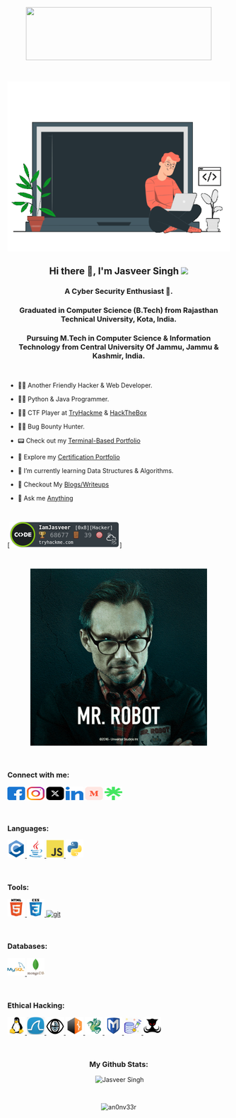 <p align="center"> <img src="https://raw.githubusercontent.com/an0nv33r/an0nv33r/main/veer/welcome.gif" width="420" height="120"/> </p>

<br>

<p align="center"> <img alt="GIF" width="512" height="384" src="https://raw.githubusercontent.com/an0nv33r/an0nv33r/main/veer/portfolio.gif"/> </p>

<h2 align="center"> Hi there 👋, I'm Jasveer Singh <img src="https://media.giphy.com/media/mGcNjsfWAjY5AEZNw6/giphy.gif" width="50"></h2>

<h3 align="center">A Cyber Security Enthusiast 🤖.</h3>
<h3 align="center">Graduated in Computer Science (B.Tech) from Rajasthan Technical University, Kota, India.</h3>
<h3 align="center">Pursuing M.Tech in Computer Science & Information Technology from Central University Of Jammu, Jammu & Kashmir, India.</h3>
<br>

- 👨‍💻 Another Friendly Hacker & Web Developer.

- 👨‍💻 Python & Java Programmer.

- 👨‍💻 CTF Player at [TryHackme](https://tryhackme.com/p/IamJasveer) & [HackTheBox](https://app.hackthebox.com/profile/651015)

- 🐱‍💻 Bug Bounty Hunter.

- 📟 Check out my [Terminal-Based Portfolio](https://an0nv33r.github.io/root/)

- 📜 Explore my [Certification Portfolio](https://github.com/an0nv33r/Certificates)

- 🌱 I’m currently learning Data Structures & Algorithms.

- 📝 Checkout My [Blogs/Writeups](https://oyeecoder.blogspot.com/)

- 💬 Ask me [Anything](https://oyeecoder.blogspot.com/p/get-in-touch.html)

<br>

[<img src="https://raw.githubusercontent.com/an0nv33r/an0nv33r/main/veer/tools/thm.png" alt="TryHackMe" style="max-width: 100%;">]

<br>

<p align="center"> <img src="https://raw.githubusercontent.com/an0nv33r/an0nv33r/main/veer/veer.gif" width="400"> </p>

<br>

<h3 align="left">Connect with me:</h3>
<p align="left">
<a href="https://facebook.com/iamjasveer.me" target="_blank"><img align="center" src="https://raw.githubusercontent.com/an0nv33r/an0nv33r/main/veer/facebook.svg" alt="an0nv33r" height="30" width="40" /></a>
<a href="https://instagram.com/iamjasveer.me" target="_blank"><img align="center" src="https://raw.githubusercontent.com/an0nv33r/an0nv33r/main/veer/instagram.svg" alt="iamveer.me" height="30" width="40" /></a>
<a href="https://x.com/an0nv33r" target="_blank"><img align="center" src="https://raw.githubusercontent.com/an0nv33r/an0nv33r/main/veer/x.svg" alt="an0nv33r" height="30" width="40" /></a>
<a href="https://linkedin.com/in/an0nv33r" target="_blank"><img align="center" src="https://raw.githubusercontent.com/an0nv33r/an0nv33r/main/veer/linked-in.svg" alt="an0nv33r" height="30" width="40" /></a>
<a href="https://medium.com/@iamjasveer" target="_blank"><img align="center" src="https://raw.githubusercontent.com/an0nv33r/an0nv33r/main/veer/medium.svg" alt="@iamjasveer" height="30" width="40" /></a>
<a href="https://linktr.ee/oyeecoder" target="_blank"><img align="center" src="https://raw.githubusercontent.com/an0nv33r/an0nv33r/main/veer/linktree.svg" alt="@iamjasveer" height="30" width="40" /></a>
</p>

<br>

<h3 align="left">Languages:</h3>
<p> <a href="https://www.cprogramming.com/" target="_blank"> <img src="https://raw.githubusercontent.com/devicons/devicon/master/icons/c/c-original.svg" alt="c" width="40" height="40"/> </a> 
<a href="https://www.java.com" target="_blank"> <img src="https://raw.githubusercontent.com/devicons/devicon/master/icons/java/java-original.svg" alt="java" width="40" height="40"/> </a>
<a href="https://developer.mozilla.org/en-US/docs/Web/JavaScript" target="_blank"> <img src="https://raw.githubusercontent.com/devicons/devicon/master/icons/javascript/javascript-original.svg" alt="javascript" width="40" height="40"/> </a> 
<a href="https://www.python.org" target="_blank"> <img src="https://raw.githubusercontent.com/devicons/devicon/master/icons/python/python-original.svg" alt="python" width="40" height="40"/> </a> </p>

<br>

<h3 align="left">Tools:</h3>
<p> <a href="https://www.w3.org/html/" target="_blank"> <img src="https://raw.githubusercontent.com/devicons/devicon/master/icons/html5/html5-original-wordmark.svg" alt="html5" width="40" height="40"/> </a> 
<a href="https://www.w3schools.com/css/" target="_blank"> <img src="https://raw.githubusercontent.com/devicons/devicon/master/icons/css3/css3-original-wordmark.svg" alt="css3" width="40" height="40"/> </a>
<a href="https://git-scm.com/" target="_blank"> <img src="https://www.vectorlogo.zone/logos/git-scm/git-scm-icon.svg" alt="git" width="40" height="40"/> </a> </p>
 
 <!-- #Learning These soon will be updated.

<a href="https://reactjs.org/" target="_blank"> <img src="https://raw.githubusercontent.com/devicons/devicon/master/icons/react/react-original-wordmark.svg" alt="react" width="40" height="40"/> </a>
<a href="https://nodejs.org" target="_blank"> <img src="https://raw.githubusercontent.com/devicons/devicon/master/icons/nodejs/nodejs-original-wordmark.svg" alt="nodejs" width="40" height="40"/> </a>

-->

<br>

<h3 align="left">Databases:</h3>
<p> <a href="https://www.mysql.com/" target="_blank"> <img src="https://raw.githubusercontent.com/devicons/devicon/master/icons/mysql/mysql-original-wordmark.svg" alt="mysql" width="40" height="40"/> </a>
<a href="https://www.mongodb.com/" target="_blank"> <img src="https://raw.githubusercontent.com/devicons/devicon/master/icons/mongodb/mongodb-original-wordmark.svg" alt="mongodb" width="40" height="40"/> </a> </p>

<br>

<h3 align="left">Ethical Hacking:</h3>
<p> <a href="#" target="_blank"> <img src="https://raw.githubusercontent.com/devicons/devicon/master/icons/linux/linux-original.svg" alt="linux" width="40" height="40"/> </a> 
<a href="https://www.wireshark.org/"> <img src="https://raw.githubusercontent.com/an0nv33r/an0nv33r/main/veer/tools/wireshark.png" alt="wireshark" width="40" height="40"/> </a> 
<a href="https://nmap.org/"> <img src="https://raw.githubusercontent.com/an0nv33r/an0nv33r/main/veer/tools/nmap.jpg" alt="nmap" width="40" height="40"/> </a> 
<a href="https://portswigger.net/"> <img src="https://raw.githubusercontent.com/an0nv33r/an0nv33r/main/veer/tools/burp-suite.png" alt="burp-suite" width="40" height="40"/> </a> 
<a href="https://www.kali.org/tools/hydra/"> <img src="https://raw.githubusercontent.com/an0nv33r/an0nv33r/main/veer/tools/hydra.svg" alt="hydra" width="40" height="40"/> </a> 
<a href="https://www.metasploit.com/"> <img src="https://raw.githubusercontent.com/an0nv33r/an0nv33r/main/veer/tools/metasploit.svg" alt="metasploit" width="40" height="40"/> </a> 
<a href="https://sqlmap.org/"> <img src="https://raw.githubusercontent.com/an0nv33r/an0nv33r/main/veer/tools/sql.png" alt="sql-injection" width="40" height="40"/> </a> 
<a href="https://hashcat.net/hashcat//"> <img src="https://raw.githubusercontent.com/an0nv33r/an0nv33r/main/veer/tools/hashcat.png" alt="hashcat" width="40" height="40"/> </a> 
</p>

<br>

<h3 align="center"> My Github Stats:</h3>

<p align="center">&nbsp;<img  src="https://github-readme-stats.vercel.app/api?username=an0nv33r&show_icons=true&count_private=true&theme=dark" alt="Jasveer Singh" /></p>
<br>
<p align="center"> <img src="https://komarev.com/ghpvc/?username=an0nv33r&label=Profile%20views&color=0e75b6&style=flat" alt="an0nv33r" /> </p>

